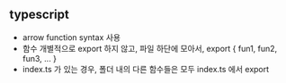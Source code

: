 ## typescript

- arrow function syntax 사용
- 함수 개별적으로 export 하지 않고, 파일 하단에 모아서, export { fun1, fun2, fun3, ... }
- index.ts 가 있는 경우, 폴더 내의 다른 함수들은 모두 index.ts 에서 export